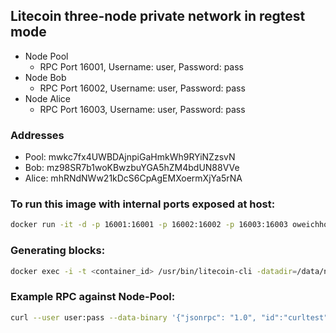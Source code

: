## Litecoin three-node private network in regtest mode

- Node Pool
  - RPC Port 16001, Username: user, Password: pass
- Node Bob
  - RPC Port 16002, Username: user, Password: pass
- Node Alice
  - RPC Port 16003, Username: user, Password: pass

### Addresses

- Pool:  mwkc7fx4UWBDAjnpiGaHmkWh9RYiNZzsvN
- Bob:   mz98SR7b1woKBwzbuYGA5hZM4bdUN88VVe
- Alice: mhRNdNWw21kDcS6CpAgEMXoermXjYa5rNA

### To run this image with internal ports exposed at host:

```bash
docker run -it -d -p 16001:16001 -p 16002:16002 -p 16003:16003 oweichhold/litecoin-private-testnet
```

### Generating blocks:

```bash
docker exec -i -t <container_id> /usr/bin/litecoin-cli -datadir=/data/node-pool generate 1
```

### Example RPC against Node-Pool:

```bash
curl --user user:pass --data-binary '{"jsonrpc": "1.0", "id":"curltest", "method": "getinfo", "params": [] }' -H 'content-type: application/json;' http://127.0.0.1:16001/
```
